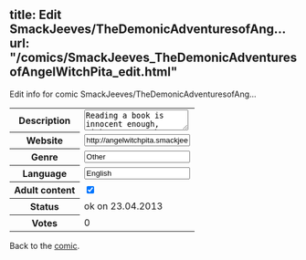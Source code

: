 title: Edit SmackJeeves/TheDemonicAdventuresofAng...
url: "/comics/SmackJeeves_TheDemonicAdventuresofAngelWitchPita_edit.html"
---
Edit info for comic SmackJeeves/TheDemonicAdventuresofAng...

<form name="comic" action="http://gaepostmail.appengine.com/comic" name="post">
<table class="comicinfo">
<tr>
<th>Description</th><td><textarea name="description">Reading a book is innocent enough, right? Except when you're Pita, and reading the book releases hundreds of demons and their leader, and all of them are craving for a bit of...action. Enter a (pig) cherub-in-training named Buhi, who then puts Pita in a contract to take care of each and every one of the demons, add a little bit of Magical Girl bibbity boo, and now you have the start of the story.</textarea></td>
</tr>
<tr>
<th>Website</th><td><input type="text" name="url" value="http://angelwitchpita.smackjeeves.com/comics/"/></td>
</tr>
<tr>
<th>Genre</th><td><input type="text" name="genre" value="Other"/></td>
</tr>
<tr>
<th>Language</th><td><input type="text" name="language" value="English"/></td>
</tr>
<tr>
<th>Adult content</th><td><input type="checkbox" name="adult" value="adult" checked="checked"/></td>
</tr>
<tr>
<th>Status</th><td>ok on 23.04.2013</td>
</tr>
<tr>
<th>Votes</th><td>0</div></td>
</tr>
</table>
</form>

Back to the [comic](/comics/SmackJeeves_TheDemonicAdventuresofAngelWitchPita.html).
